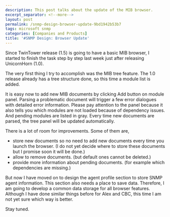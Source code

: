 ```yaml
---
description: This post talks about the update of the MIB browser.
excerpt_separator: <!--more-->
layout: post
permalink: /snmp-design-browser-update-9bd1942b53b7
tags: microsoft snmp
categories: [Companies and Products]
title: '#SNMP Design: Browser Update'
---
```

Since TwinTower release (1.5) is going to have a basic MIB browser, I started to finish the task step by step last week just after releasing UnicornHorn (1.0).
<!--more-->

The very first thing I try to accomplish was the MIB tree feature. The 1.0 release already has a tree structure done, so this time a module list is added.

It is easy now to add new MIB documents by clicking Add button on module panel. Parsing a problematic document will trigger a few error dialogues with detailed error information. Please pay attention to the panel because it also tells you which modules are not loaded because of dependency issues. And pending modules are listed in gray. Every time new documents are parsed, the tree panel will be updated automatically.

There is a lot of room for improvements. Some of them are,

* store new documents so no need to add new documents every time you launch the browser. (I do not yet decide where to store these documents but I promise soon it will be done.)
* allow to remove documents. (but default ones cannot be deleted.)
* provide more information about pending documents. (for example which dependencies are missing.)

But now I have moved on to design the agent profile section to store SNMP agent information. This section also needs a place to save data. Therefore, I am going to develop a common data storage for all browser features. Although I have done similar things before for Alex and CBC, this time I am not yet sure which way is better.

Stay tuned.
